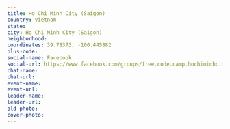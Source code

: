 ```yaml
---
title: Ho Chi Minh City (Saigon)
country: Vietnam
state: 
city: Ho Chi Minh City (Saigon)
neighborhood: 
coordinates: 39.78373, -100.445882
plus-code:
social-name: Facebook
social-url: https://www.facebook.com/groups/free.code.camp.hochiminhcity
chat-name:
chat-url:
event-name:
event-url:
leader-name:
leader-url:
old-photo: 
cover-photo:
---
```

